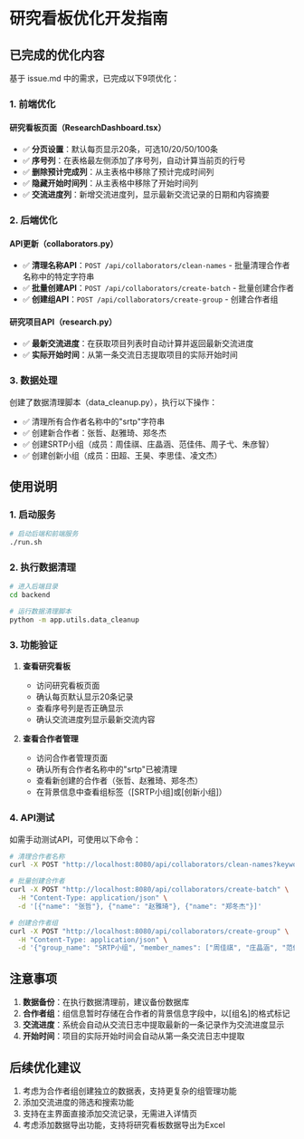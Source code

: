 # 研究看板优化开发指南

## 已完成的优化内容

基于 issue.md 中的需求，已完成以下9项优化：

### 1. 前端优化

#### 研究看板页面（ResearchDashboard.tsx）
- ✅ **分页设置**：默认每页显示20条，可选10/20/50/100条
- ✅ **序号列**：在表格最左侧添加了序号列，自动计算当前页的行号
- ✅ **删除预计完成列**：从主表格中移除了预计完成时间列
- ✅ **隐藏开始时间列**：从主表格中移除了开始时间列
- ✅ **交流进度列**：新增交流进度列，显示最新交流记录的日期和内容摘要

### 2. 后端优化

#### API更新（collaborators.py）
- ✅ **清理名称API**：`POST /api/collaborators/clean-names` - 批量清理合作者名称中的特定字符串
- ✅ **批量创建API**：`POST /api/collaborators/create-batch` - 批量创建合作者
- ✅ **创建组API**：`POST /api/collaborators/create-group` - 创建合作者组

#### 研究项目API（research.py）
- ✅ **最新交流进度**：在获取项目列表时自动计算并返回最新交流进度
- ✅ **实际开始时间**：从第一条交流日志提取项目的实际开始时间

### 3. 数据处理

创建了数据清理脚本（data_cleanup.py），执行以下操作：
- ✅ 清理所有合作者名称中的"srtp"字符串
- ✅ 创建新合作者：张哲、赵雅琦、郑冬杰
- ✅ 创建SRTP小组（成员：周佳祺、庄晶涵、范佳伟、周子弋、朱彦智）
- ✅ 创建创新小组（成员：田超、王昊、李思佳、凌文杰）

## 使用说明

### 1. 启动服务
```bash
# 启动后端和前端服务
./run.sh
```

### 2. 执行数据清理
```bash
# 进入后端目录
cd backend

# 运行数据清理脚本
python -m app.utils.data_cleanup
```

### 3. 功能验证

1. **查看研究看板**
   - 访问研究看板页面
   - 确认每页默认显示20条记录
   - 查看序号列是否正确显示
   - 确认交流进度列显示最新交流内容

2. **查看合作者管理**
   - 访问合作者管理页面
   - 确认所有合作者名称中的"srtp"已被清理
   - 查看新创建的合作者（张哲、赵雅琦、郑冬杰）
   - 在背景信息中查看组标签（[SRTP小组]或[创新小组]）

### 4. API测试

如需手动测试API，可使用以下命令：

```bash
# 清理合作者名称
curl -X POST "http://localhost:8080/api/collaborators/clean-names?keyword=srtp"

# 批量创建合作者
curl -X POST "http://localhost:8080/api/collaborators/create-batch" \
  -H "Content-Type: application/json" \
  -d '[{"name": "张哲"}, {"name": "赵雅琦"}, {"name": "郑冬杰"}]'

# 创建合作者组
curl -X POST "http://localhost:8080/api/collaborators/create-group" \
  -H "Content-Type: application/json" \
  -d '{"group_name": "SRTP小组", "member_names": ["周佳祺", "庄晶涵", "范佳伟", "周子弋", "朱彦智"]}'
```

## 注意事项

1. **数据备份**：在执行数据清理前，建议备份数据库
2. **合作者组**：组信息暂时存储在合作者的背景信息字段中，以[组名]的格式标记
3. **交流进度**：系统会自动从交流日志中提取最新的一条记录作为交流进度显示
4. **开始时间**：项目的实际开始时间会自动从第一条交流日志中提取

## 后续优化建议

1. 考虑为合作者组创建独立的数据表，支持更复杂的组管理功能
2. 添加交流进度的筛选和搜索功能
3. 支持在主界面直接添加交流记录，无需进入详情页
4. 考虑添加数据导出功能，支持将研究看板数据导出为Excel